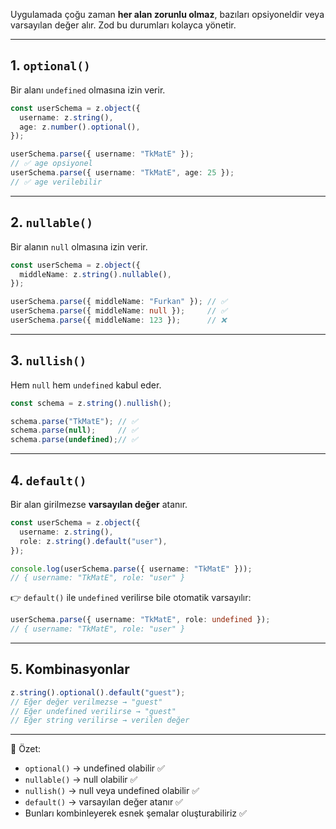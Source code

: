 
Uygulamada çoğu zaman **her alan zorunlu olmaz**, bazıları opsiyoneldir veya varsayılan değer alır. Zod bu durumları kolayca yönetir.

---

## 1. `optional()`

Bir alanı `undefined` olmasına izin verir.

```ts
const userSchema = z.object({
  username: z.string(),
  age: z.number().optional(),
});

userSchema.parse({ username: "TkMatE" });       
// ✅ age opsiyonel
userSchema.parse({ username: "TkMatE", age: 25 });
// ✅ age verilebilir
```

---

## 2. `nullable()`

Bir alanın `null` olmasına izin verir.

```ts
const userSchema = z.object({
  middleName: z.string().nullable(),
});

userSchema.parse({ middleName: "Furkan" }); // ✅
userSchema.parse({ middleName: null });     // ✅
userSchema.parse({ middleName: 123 });      // ❌
```

---

## 3. `nullish()`

Hem `null` hem `undefined` kabul eder.

```ts
const schema = z.string().nullish();

schema.parse("TkMatE"); // ✅
schema.parse(null);     // ✅
schema.parse(undefined);// ✅
```

---

## 4. `default()`

Bir alan girilmezse **varsayılan değer** atanır.

```ts
const userSchema = z.object({
  username: z.string(),
  role: z.string().default("user"),
});

console.log(userSchema.parse({ username: "TkMatE" }));
// { username: "TkMatE", role: "user" }
```

👉 `default()` ile `undefined` verilirse bile otomatik varsayılır:

```ts
userSchema.parse({ username: "TkMatE", role: undefined });
// { username: "TkMatE", role: "user" }
```

---

## 5. Kombinasyonlar

```ts
z.string().optional().default("guest");
// Eğer değer verilmezse → "guest"
// Eğer undefined verilirse → "guest"
// Eğer string verilirse → verilen değer
```

---

📌 Özet:

- `optional()` → undefined olabilir ✅
- `nullable()` → null olabilir ✅
- `nullish()` → null veya undefined olabilir ✅
- `default()` → varsayılan değer atanır ✅
- Bunları kombinleyerek esnek şemalar oluşturabiliriz ✅
